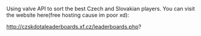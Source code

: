 
Using valve API to sort the best Czech and Slovakian players.
 You can visit the website here(free hosting cause im poor xd):

 http://czskdotaleaderboards.xf.cz/leaderboards.php?

